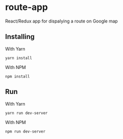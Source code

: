 # route-app

React/Redux app for dispalying a route on Google map 

## Installing

With Yarn
```
yarn install 
```

With NPM
```
npm install
```


## Run 


With Yarn
```
yarn run dev-server
```

With NPM
```
npm run dev-server
```
